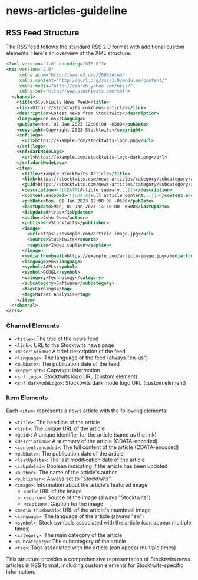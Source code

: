 # news-articles-guideline

## RSS Feed Structure

The RSS feed follows the standard RSS 2.0 format with additional custom elements. Here's an overview of the XML structure:

```xml
<?xml version="1.0" encoding="UTF-8"?>
<rss version="2.0" 
     xmlns:atom="http://www.w3.org/2005/Atom"
     xmlns:content="http://purl.org/rss/1.0/modules/content/"
     xmlns:media="http://search.yahoo.com/mrss/"
     xmlns:snf="http://www.stocktwits.com/snf">
  <channel>
    <title>Stocktwits News Feed</title>
    <link>https://stocktwits.com/news-articles</link>
    <description>Latest news from Stocktwits</description>
    <language>en-us</language>
    <pubDate>Mon, 01 Jan 2023 12:00:00 -0500</pubDate>
    <copyright>Copyright 2023 Stocktwits</copyright>
    <snf:logo>
      <url>https://example.com/stocktwits-logo.png</url>
    </snf:logo>
    <snf:darkModeLogo>
      <url>https://example.com/stocktwits-logo-dark.png</url>
    </snf:darkModeLogo>
    <item>
      <title>Example Stocktwits Article</title>
      <link>https://stocktwits.com/news-articles/category/subcategory/article-slug/12345</link>
      <guid>https://stocktwits.com/news-articles/category/subcategory/article-slug/12345</guid>
      <description><![CDATA[Article summary...]]></description>
      <content:encoded><![CDATA[Full article content...]]></content:encoded>
      <pubDate>Mon, 01 Jan 2023 12:00:00 -0500</pubDate>
      <lastUpdate>Mon, 01 Jan 2023 14:30:00 -0500</lastUpdate>
      <isUpdated>true</isUpdated>
      <author>John Doe</author>
      <publisher>Stocktwits</publisher>
      <image>
        <url>https://example.com/article-image.jpg</url>
        <source>Stocktwits</source>
        <caption>Image caption</caption>
      </image>
      <media:thumbnail>https://example.com/article-image.jpg</media:thumbnail>
      <language>en</language>
      <symbol>AAPL</symbol>
      <symbol>GOOGL</symbol>
      <category>Technology</category>
      <subcategory>Software</subcategory>
      <tag>Earnings</tag>
      <tag>Market Analysis</tag>
    </item>
  </channel>
</rss>
```

### Channel Elements

- `<title>`: The title of the news feed
- `<link>`: URL to the Stocktwits news page
- `<description>`: A brief description of the feed
- `<language>`: The language of the feed (always "en-us")
- `<pubDate>`: The publication date of the feed
- `<copyright>`: Copyright information
- `<snf:logo>`: Stocktwits logo URL (custom element)
- `<snf:darkModeLogo>`: Stocktwits dark mode logo URL (custom element)

### Item Elements

Each `<item>` represents a news article with the following elements:

- `<title>`: The headline of the article
- `<link>`: The unique URL of the article
- `<guid>`: A unique identifier for the article (same as the link)
- `<description>`: A summary of the article (CDATA-encoded)
- `<content:encoded>`: The full content of the article (CDATA-encoded)
- `<pubDate>`: The publication date of the article
- `<lastUpdate>`: The last modification date of the article
- `<isUpdated>`: Boolean indicating if the article has been updated
- `<author>`: The name of the article's author
- `<publisher>`: Always set to "Stocktwits"
- `<image>`: Information about the article's featured image
  - `<url>`: URL of the image
  - `<source>`: Source of the image (always "Stocktwits")
  - `<caption>`: Caption for the image
- `<media:thumbnail>`: URL of the article's thumbnail image
- `<language>`: The language of the article (always "en")
- `<symbol>`: Stock symbols associated with the article (can appear multiple times)
- `<category>`: The main category of the article
- `<subcategory>`: The subcategory of the article
- `<tag>`: Tags associated with the article (can appear multiple times)

This structure provides a comprehensive representation of Stocktwits news articles in RSS format, including custom elements for Stocktwits-specific information.
